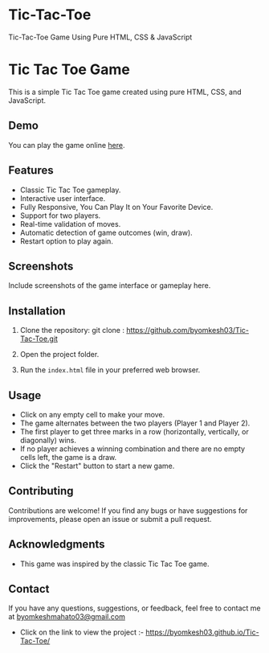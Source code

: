 # Tic-Tac-Toe
Tic-Tac-Toe Game Using Pure HTML, CSS &amp; JavaScript

# Tic Tac Toe Game

This is a simple Tic Tac Toe game created using pure HTML, CSS, and JavaScript.

## Demo

You can play the game online [here](https://byomkesh03.github.io/Tic-Tac-Toe/).

## Features

- Classic Tic Tac Toe gameplay.
- Interactive user interface.
- Fully Responsive, You Can Play It on Your Favorite Device.
- Support for two players.
- Real-time validation of moves.
- Automatic detection of game outcomes (win, draw).
- Restart option to play again.

## Screenshots

Include screenshots of the game interface or gameplay here.

## Installation

1. Clone the repository: git clone : https://github.com/byomkesh03/Tic-Tac-Toe.git

2. Open the project folder.

3. Run the `index.html` file in your preferred web browser.

## Usage

- Click on any empty cell to make your move.
- The game alternates between the two players (Player 1 and Player 2).
- The first player to get three marks in a row (horizontally, vertically, or diagonally) wins.
- If no player achieves a winning combination and there are no empty cells left, the game is a draw.
- Click the "Restart" button to start a new game.

## Contributing

Contributions are welcome! If you find any bugs or have suggestions for improvements, please open an issue or submit a pull request.

## Acknowledgments

- This game was inspired by the classic Tic Tac Toe game.

## Contact

If you have any questions, suggestions, or feedback, feel free to contact me at byomkeshmahato03@gmail.com


* Click on the link to view the project :- https://byomkesh03.github.io/Tic-Tac-Toe/
